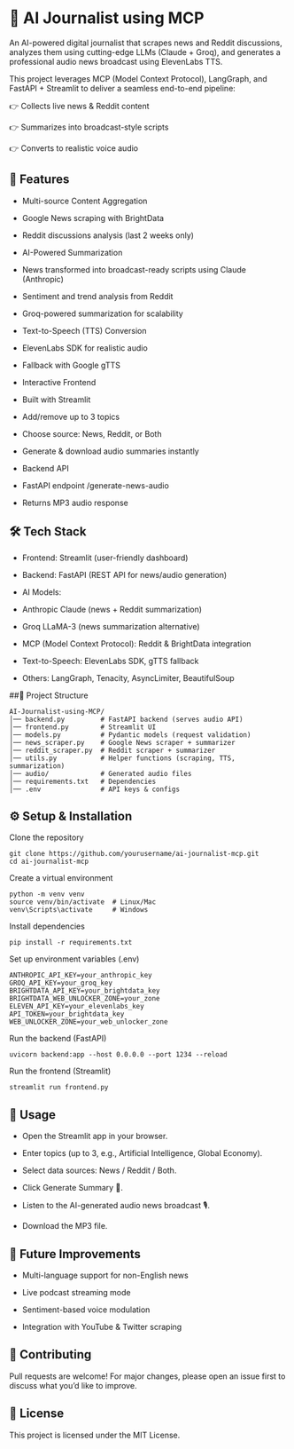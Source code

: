 # 📰 AI Journalist using MCP

An AI-powered digital journalist that scrapes news and Reddit discussions, analyzes them using cutting-edge LLMs (Claude + Groq), and generates a professional audio news broadcast using ElevenLabs TTS.

This project leverages MCP (Model Context Protocol), LangGraph, and FastAPI + Streamlit to deliver a seamless end-to-end pipeline:
 
 👉 Collects live news & Reddit content
 
 👉 Summarizes into broadcast-style scripts
 
 👉 Converts to realistic voice audio

## 🚀 Features

- Multi-source Content Aggregation

- Google News scraping with BrightData

- Reddit discussions analysis (last 2 weeks only)

- AI-Powered Summarization

- News transformed into broadcast-ready scripts using Claude (Anthropic)

- Sentiment and trend analysis from Reddit

- Groq-powered summarization for scalability

- Text-to-Speech (TTS) Conversion

- ElevenLabs SDK for realistic audio

- Fallback with Google gTTS

- Interactive Frontend

- Built with Streamlit

- Add/remove up to 3 topics

- Choose source: News, Reddit, or Both

- Generate & download audio summaries instantly

- Backend API

- FastAPI endpoint /generate-news-audio

- Returns MP3 audio response

## 🛠️ Tech Stack

- Frontend: Streamlit (user-friendly dashboard)

- Backend: FastAPI (REST API for news/audio generation)

- AI Models:

- Anthropic Claude (news + Reddit summarization)

-  Groq LLaMA-3 (news summarization alternative)

- MCP (Model Context Protocol): Reddit & BrightData integration

- Text-to-Speech: ElevenLabs SDK, gTTS fallback

- Others: LangGraph, Tenacity, AsyncLimiter, BeautifulSoup

##📂 Project Structure
```
AI-Journalist-using-MCP/
│── backend.py         # FastAPI backend (serves audio API)
│── frontend.py        # Streamlit UI
│── models.py          # Pydantic models (request validation)
│── news_scraper.py    # Google News scraper + summarizer
│── reddit_scraper.py  # Reddit scraper + summarizer
│── utils.py           # Helper functions (scraping, TTS, summarization)
│── audio/             # Generated audio files
│── requirements.txt   # Dependencies
│── .env               # API keys & configs
```
## ⚙️ Setup & Installation

Clone the repository
```
git clone https://github.com/yourusername/ai-journalist-mcp.git
cd ai-journalist-mcp
```

Create a virtual environment
```
python -m venv venv
source venv/bin/activate  # Linux/Mac
venv\Scripts\activate     # Windows
```

Install dependencies
```
pip install -r requirements.txt
```

Set up environment variables (.env)
```
ANTHROPIC_API_KEY=your_anthropic_key
GROQ_API_KEY=your_groq_key
BRIGHTDATA_API_KEY=your_brightdata_key
BRIGHTDATA_WEB_UNLOCKER_ZONE=your_zone
ELEVEN_API_KEY=your_elevenlabs_key
API_TOKEN=your_brightdata_key
WEB_UNLOCKER_ZONE=your_web_unlocker_zone
```

Run the backend (FastAPI)
```
uvicorn backend:app --host 0.0.0.0 --port 1234 --reload
```

Run the frontend (Streamlit)
```
streamlit run frontend.py
```
## 🎯 Usage

- Open the Streamlit app in your browser.

- Enter topics (up to 3, e.g., Artificial Intelligence, Global Economy).

- Select data sources: News / Reddit / Both.

- Click Generate Summary 🚀.

- Listen to the AI-generated audio news broadcast 🎙️.

- Download the MP3 file.

## 🔮 Future Improvements

- Multi-language support for non-English news

- Live podcast streaming mode

- Sentiment-based voice modulation

- Integration with YouTube & Twitter scraping

## 🤝 Contributing

Pull requests are welcome! For major changes, please open an issue first to discuss what you’d like to improve.

## 📜 License

This project is licensed under the MIT License.
